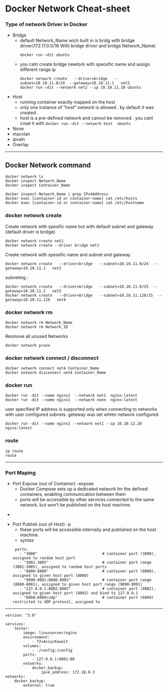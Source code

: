 # Docker Network Cheat-sheet

### Type of network Driver in Docker

* Bridge
  	- default Network_Name wich built in is bridg with bridge driver(172.17.0.0/16 With bridge driver and bridge Network_Name)
  	  ```     
	  docker run –dit ubuntu  
  	  ```
   	- you catn create bridge newtork with specefic name and assign different range ip
   	  ```
   	  docker network create   --driver=bridge   --subnet=10.10.11.0/24  --gateway=10.10.11.1   net2
	  docker run –dit --network net2 --ip 10.10.11.10 ubuntu  
	  ```
* Host
  	- running container exactly mapped on the host
  	-  only one instance of "host" network is allowed . by default it was created .
  	-  host is a pre-defined network and cannot be removed . you cant creat it with 
  	  ```
	  docker run –dit --network host  ubuntu
  	  ```
* None
* macvlan
* ipvaln
* Overlay
------------------------------------------------------------------------
## Docker Network command

```
docker network ls
docker inspect Network_Name
docker inspect Container_Name
```
```
docker inspect Network_Name | grep IPv4Address
docker exec [container-id or container-name] cat /etc/hosts 	
docker exec [container-id or container-name] cat /etc/hostname

```
### docker network create

Create network with spesific name but with default subnet and gateway (default driver is bridge)
```
docker network create net1
docker network create --driver bridge net1
```
Create network with spesefic name and subnet and gateway
```
docker network create   --driver=bridge   --subnet=10.10.11.0/24  --gateway=10.10.11.1   net2

```
subneting :
```
docker network create   --driver=bridge   --subnet=10.10.11.0/25  --gateway=10.10.11.1   net3
docker network create   --driver=bridge   --subnet=10.10.11.128/25  --gateway=10.10.11.129   net4
```
### docker network rm
```
docker network rm Network_Name
docker network rm Network_ID
```
Reomove all unused Networks
```
docker network prune
```
### docker network connect / disconnect
```
docker network connect net4 Container_Name
docker network disconnect net4 Container_Name
```



### docker run
```
docker run -dit --name nginx1  --network net1  nginx:latest
docker run -dit --name nginx1  --network none  nginx:latest
```
user specified IP address is supported only when connecting to networks with user configured subnets.
geteway was set whten network configured
```
docker run -dit --name nginx1 --network net1 --ip 10.10.12.20 nginx:latest
```

### route
```
ip route
route
```

-----------------------------------------------------------------
### Port Maping 

* Port Expose (out of Container) -expose
	- Docker Compose sets up a dedicated network for the defined containers, enabling communication between them
	- ports will be accessible by other services connected to the same network, but won’t be published on the host machine.
 - 
* Port Publish (out of Host) -p
	- these ports will be accessible internally and published on the host machine.
	- syntax
	```
     ports:
       - "3000"                             # container port (3000), assigned to random host port
       - "3001-3005"                        # container port range (3001-3005), assigned to random host ports
       - "8000:8000"                        # container port (8000), assigned to given host port (8000)
       - "9090-9091:8080-8081"              # container port range (8080-8081), assigned to given host port range (9090-9091)
       - "127.0.0.1:8002:8002"              # container port (8002), assigned to given host port (8002) and bind to 127.0.0.1
       - "6060:6060/udp"                    # container port (6060) restricted to UDP protocol, assigned to 
 	
 	```



-----------------------------------------------------------------
```
version: "3.8"

services:
    tester:
        image: linuxserver/nginx
        environment:
            - TZ=Asia/Kuwait
        volumes:
            - ./config:/config
        ports:
            - 127.0.0.1:8081:80
        networks:
            docker_backup:
                ipv4_address: 172.18.0.3
networks:
    docker_backup:
        external: true
```




